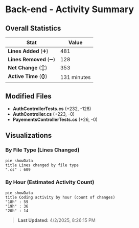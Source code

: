# Back-end - Activity Summary 

## Overall Statistics

| Stat                   | Value                                                             |
| ---------------------- | ----------------------------------------------------------------- |
| **Lines Added** (➕)   | 481                                          |
| **Lines Removed** (➖) | 128                                        |
| **Net Change** (↕)    | 353                |
| **Active Time** (⌚)   | 131 minutes |


## Modified Files
- **AuthControllerTests.cs** (+232, -128)
- **AuthController.cs** (+223, -0)
- **PayementsControllerTests.cs** (+26, -0)

## Visualizations

### By File Type (Lines Changed)

```mermaid
pie showData
title Lines changed by file type
".cs" : 609
```

### By Hour (Estimated Activity Count)

```mermaid
pie showData
title Coding activity by hour (count of changes)
"18h" : 59
"19h" : 36
"20h" : 14
```


> **Last Updated:** 4/2/2025, 8:26:15 PM
